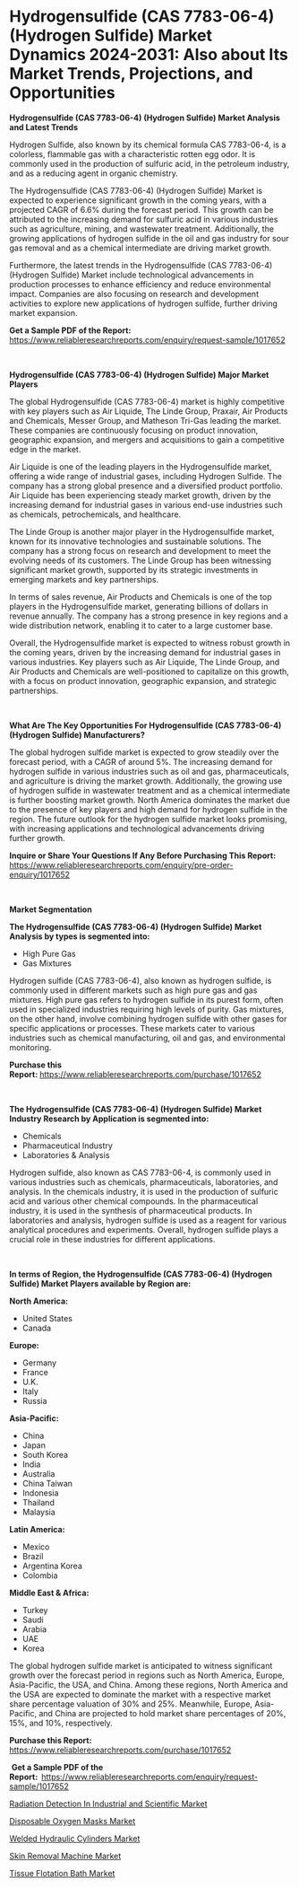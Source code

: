 <p><h1>Hydrogensulfide (CAS 7783-06-4) (Hydrogen Sulfide) Market Dynamics 2024-2031: Also about Its Market Trends, Projections, and Opportunities</h1></p><p><strong>Hydrogensulfide (CAS 7783-06-4) (Hydrogen Sulfide) Market Analysis and Latest Trends</strong></p>
<p><p>Hydrogen Sulfide, also known by its chemical formula CAS 7783-06-4, is a colorless, flammable gas with a characteristic rotten egg odor. It is commonly used in the production of sulfuric acid, in the petroleum industry, and as a reducing agent in organic chemistry.</p><p>The Hydrogensulfide (CAS 7783-06-4) (Hydrogen Sulfide) Market is expected to experience significant growth in the coming years, with a projected CAGR of 6.6% during the forecast period. This growth can be attributed to the increasing demand for sulfuric acid in various industries such as agriculture, mining, and wastewater treatment. Additionally, the growing applications of hydrogen sulfide in the oil and gas industry for sour gas removal and as a chemical intermediate are driving market growth.</p><p>Furthermore, the latest trends in the Hydrogensulfide (CAS 7783-06-4) (Hydrogen Sulfide) Market include technological advancements in production processes to enhance efficiency and reduce environmental impact. Companies are also focusing on research and development activities to explore new applications of hydrogen sulfide, further driving market expansion.</p></p>
<p><strong>Get a Sample PDF of the Report:&nbsp;</strong> <a href="https://www.reliableresearchreports.com/enquiry/request-sample/1017652">https://www.reliableresearchreports.com/enquiry/request-sample/1017652</a></p>
<p>&nbsp;</p>
<p><strong>Hydrogensulfide (CAS 7783-06-4) (Hydrogen Sulfide) Major Market Players</strong></p>
<p><p>The global Hydrogensulfide (CAS 7783-06-4) market is highly competitive with key players such as Air Liquide, The Linde Group, Praxair, Air Products and Chemicals, Messer Group, and Matheson Tri-Gas leading the market. These companies are continuously focusing on product innovation, geographic expansion, and mergers and acquisitions to gain a competitive edge in the market.</p><p>Air Liquide is one of the leading players in the Hydrogensulfide market, offering a wide range of industrial gases, including Hydrogen Sulfide. The company has a strong global presence and a diversified product portfolio. Air Liquide has been experiencing steady market growth, driven by the increasing demand for industrial gases in various end-use industries such as chemicals, petrochemicals, and healthcare.</p><p>The Linde Group is another major player in the Hydrogensulfide market, known for its innovative technologies and sustainable solutions. The company has a strong focus on research and development to meet the evolving needs of its customers. The Linde Group has been witnessing significant market growth, supported by its strategic investments in emerging markets and key partnerships.</p><p>In terms of sales revenue, Air Products and Chemicals is one of the top players in the Hydrogensulfide market, generating billions of dollars in revenue annually. The company has a strong presence in key regions and a wide distribution network, enabling it to cater to a large customer base.</p><p>Overall, the Hydrogensulfide market is expected to witness robust growth in the coming years, driven by the increasing demand for industrial gases in various industries. Key players such as Air Liquide, The Linde Group, and Air Products and Chemicals are well-positioned to capitalize on this growth, with a focus on product innovation, geographic expansion, and strategic partnerships.</p></p>
<p>&nbsp;</p>
<p><strong>What Are The Key Opportunities For Hydrogensulfide (CAS 7783-06-4) (Hydrogen Sulfide) Manufacturers?</strong></p>
<p><p>The global hydrogen sulfide market is expected to grow steadily over the forecast period, with a CAGR of around 5%. The increasing demand for hydrogen sulfide in various industries such as oil and gas, pharmaceuticals, and agriculture is driving the market growth. Additionally, the growing use of hydrogen sulfide in wastewater treatment and as a chemical intermediate is further boosting market growth. North America dominates the market due to the presence of key players and high demand for hydrogen sulfide in the region. The future outlook for the hydrogen sulfide market looks promising, with increasing applications and technological advancements driving further growth.</p></p>
<p><strong>Inquire or Share Your Questions If Any Before Purchasing This Report:</strong> <a href="https://www.reliableresearchreports.com/enquiry/pre-order-enquiry/1017652">https://www.reliableresearchreports.com/enquiry/pre-order-enquiry/1017652</a></p>
<p>&nbsp;</p>
<p><strong>Market Segmentation</strong></p>
<p><strong>The Hydrogensulfide (CAS 7783-06-4) (Hydrogen Sulfide) Market Analysis by types is segmented into:</strong></p>
<p><ul><li>High Pure Gas</li><li>Gas Mixtures</li></ul></p>
<p><p>Hydrogen sulfide (CAS 7783-06-4), also known as hydrogen sulfide, is commonly used in different markets such as high pure gas and gas mixtures. High pure gas refers to hydrogen sulfide in its purest form, often used in specialized industries requiring high levels of purity. Gas mixtures, on the other hand, involve combining hydrogen sulfide with other gases for specific applications or processes. These markets cater to various industries such as chemical manufacturing, oil and gas, and environmental monitoring.</p></p>
<p><strong>Purchase this Report:&nbsp;</strong><a href="https://www.reliableresearchreports.com/purchase/1017652">https://www.reliableresearchreports.com/purchase/1017652</a></p>
<p>&nbsp;</p>
<p><strong>The Hydrogensulfide (CAS 7783-06-4) (Hydrogen Sulfide) Market Industry Research by Application is segmented into:</strong></p>
<p><ul><li>Chemicals</li><li>Pharmaceutical Industry</li><li>Laboratories & Analysis</li></ul></p>
<p><p>Hydrogen sulfide, also known as CAS 7783-06-4, is commonly used in various industries such as chemicals, pharmaceuticals, laboratories, and analysis. In the chemicals industry, it is used in the production of sulfuric acid and various other chemical compounds. In the pharmaceutical industry, it is used in the synthesis of pharmaceutical products. In laboratories and analysis, hydrogen sulfide is used as a reagent for various analytical procedures and experiments. Overall, hydrogen sulfide plays a crucial role in these industries for different applications.</p></p>
<p>&nbsp;</p>
<p><strong>In terms of Region, the Hydrogensulfide (CAS 7783-06-4) (Hydrogen Sulfide) Market Players available by Region are:</strong></p>
<p>
    <p> <strong> North America: </strong>
        <ul>
            <li>United States</li>
            <li>Canada</li>
        </ul>
        </p> 
    <p> <strong> Europe: </strong>
        <ul>
            <li>Germany</li>
            <li>France</li>
            <li>U.K.</li>
            <li>Italy</li>
            <li>Russia</li>
        </ul>
        </p> 
    <p> <strong> Asia-Pacific: </strong>
        <ul>
            <li>China</li>
            <li>Japan</li>
            <li>South Korea</li>
            <li>India</li>
            <li>Australia</li>
            <li>China Taiwan</li>
            <li>Indonesia</li>
            <li>Thailand</li>
            <li>Malaysia</li>
        </ul>
        </p> 
    <p> <strong> Latin America: </strong>
        <ul>
            <li>Mexico</li>
            <li>Brazil</li>
            <li>Argentina Korea</li>
            <li>Colombia</li>
        </ul>
        </p> 
    <p> <strong> Middle East & Africa: </strong>
        <ul>
            <li>Turkey</li>
            <li>Saudi</li>
            <li>Arabia</li>
            <li>UAE</li>
            <li>Korea</li>
        </ul>
    </p>
    </p>
<p><p>The global hydrogen sulfide market is anticipated to witness significant growth over the forecast period in regions such as North America, Europe, Asia-Pacific, the USA, and China. Among these regions, North America and the USA are expected to dominate the market with a respective market share percentage valuation of 30% and 25%. Meanwhile, Europe, Asia-Pacific, and China are projected to hold market share percentages of 20%, 15%, and 10%, respectively.</p></p>
<p><strong>Purchase this Report: </strong><a href="https://www.reliableresearchreports.com/purchase/1017652">https://www.reliableresearchreports.com/purchase/1017652</a></p>
<p>&nbsp;<strong>Get a Sample PDF of the Report:&nbsp;&nbsp;</strong><a href="https://www.reliableresearchreports.com/enquiry/request-sample/1017652">https://www.reliableresearchreports.com/enquiry/request-sample/1017652</a></p>
<p><strong></strong></p>
<p><p><a href="https://github.com/pjcfca/Market-Research-Report-List-1/blob/main/radiation-detection-in-industrial-and-scientific-market.md">Radiation Detection In Industrial and Scientific Market</a></p><p><a href="https://github.com/wusalecollins540tpqoz/Market-Research-Report-List-1/blob/main/disposable-oxygen-masks-market.md">Disposable Oxygen Masks Market</a></p><p><a href="https://medium.com/p/71a8c9e076fe/edit">Welded Hydraulic Cylinders Market</a></p><p><a href="https://medium.com/p/a485f4d01381/edit">Skin Removal Machine Market</a></p><p><a href="https://medium.com/p/11e9655f521c/edit">Tissue Flotation Bath Market</a></p></p>
